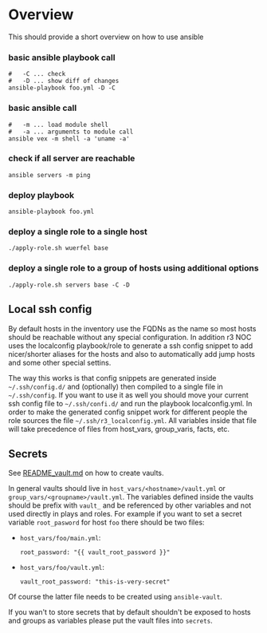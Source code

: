 Overview
========

This should provide a short overview on how to use ansible

### basic ansible playbook call

```
#   -C ... check
#   -D ... show diff of changes
ansible-playbook foo.yml -D -C
```

### basic ansible call
```
#   -m ... load module shell
#   -a ... arguments to module call
ansible vex -m shell -a 'uname -a'
```

### check if all server are reachable
```
ansible servers -m ping
```

### deploy playbook
```
ansible-playbook foo.yml
```

### deploy a single role to a single host
```
./apply-role.sh wuerfel base
```

### deploy a single role to a group of hosts using additional options
```
./apply-role.sh servers base -C -D
```


Local ssh config
----------------

By default hosts in the inventory use the FQDNs as the name so most
hosts should be reachable without any special configuration.
In addition r3 NOC uses the localconfig playbook/role to generate a
ssh config snippet to add nicer/shorter aliases for the hosts and also
to automatically add jump hosts and some other special settins.

The way this works is that config snippets are generated inside
`~/.ssh/config.d/` and (optionally) then compiled to a single file in
`~/.ssh/config`. If you want to use it as well you should move your
current ssh config file to `~/.ssh/confi.d/` and run the playbook
localconfig.yml.
In order to make the generated config snippet work for different
people the role sources the file `~/.ssh/r3_localconfig.yml`.
All variables inside that file will take precedence of files from
host_vars, group_varis, facts, etc.


Secrets
-------

See [README_vault.md](/README_vault.md) on how to create vaults.

In general vaults should live in `host_vars/<hostname>/vault.yml` or
`group_vars/<groupname>/vault.yml`. The variables defined inside the
vaults should be prefix with `vault_` and be referenced by other
variables and not used directly in plays and roles. For example if you
want to set a secret variable `root_pasword` for host `foo` there should
be two files:
  * `host_vars/foo/main.yml`:
    ```
    root_password: "{{ vault_root_password }}"
    ```
  * `host_vars/foo/vault.yml`:
    ```
    vault_root_password: "this-is-very-secret"
    ```

Of course the latter file needs to be created using `ansible-vault`.

If you wan't to store secrets that by default shouldn't be exposed to
hosts and groups as variables please put the vault files into `secrets`.
